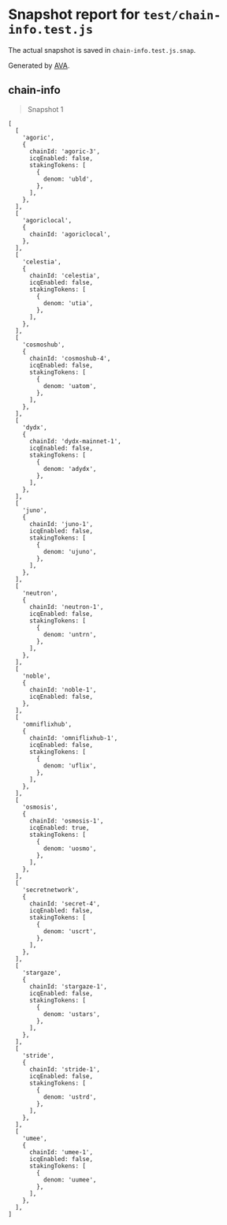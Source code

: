 # Snapshot report for `test/chain-info.test.js`

The actual snapshot is saved in `chain-info.test.js.snap`.

Generated by [AVA](https://avajs.dev).

## chain-info

> Snapshot 1

    [
      [
        'agoric',
        {
          chainId: 'agoric-3',
          icqEnabled: false,
          stakingTokens: [
            {
              denom: 'ubld',
            },
          ],
        },
      ],
      [
        'agoriclocal',
        {
          chainId: 'agoriclocal',
        },
      ],
      [
        'celestia',
        {
          chainId: 'celestia',
          icqEnabled: false,
          stakingTokens: [
            {
              denom: 'utia',
            },
          ],
        },
      ],
      [
        'cosmoshub',
        {
          chainId: 'cosmoshub-4',
          icqEnabled: false,
          stakingTokens: [
            {
              denom: 'uatom',
            },
          ],
        },
      ],
      [
        'dydx',
        {
          chainId: 'dydx-mainnet-1',
          icqEnabled: false,
          stakingTokens: [
            {
              denom: 'adydx',
            },
          ],
        },
      ],
      [
        'juno',
        {
          chainId: 'juno-1',
          icqEnabled: false,
          stakingTokens: [
            {
              denom: 'ujuno',
            },
          ],
        },
      ],
      [
        'neutron',
        {
          chainId: 'neutron-1',
          icqEnabled: false,
          stakingTokens: [
            {
              denom: 'untrn',
            },
          ],
        },
      ],
      [
        'noble',
        {
          chainId: 'noble-1',
          icqEnabled: false,
        },
      ],
      [
        'omniflixhub',
        {
          chainId: 'omniflixhub-1',
          icqEnabled: false,
          stakingTokens: [
            {
              denom: 'uflix',
            },
          ],
        },
      ],
      [
        'osmosis',
        {
          chainId: 'osmosis-1',
          icqEnabled: true,
          stakingTokens: [
            {
              denom: 'uosmo',
            },
          ],
        },
      ],
      [
        'secretnetwork',
        {
          chainId: 'secret-4',
          icqEnabled: false,
          stakingTokens: [
            {
              denom: 'uscrt',
            },
          ],
        },
      ],
      [
        'stargaze',
        {
          chainId: 'stargaze-1',
          icqEnabled: false,
          stakingTokens: [
            {
              denom: 'ustars',
            },
          ],
        },
      ],
      [
        'stride',
        {
          chainId: 'stride-1',
          icqEnabled: false,
          stakingTokens: [
            {
              denom: 'ustrd',
            },
          ],
        },
      ],
      [
        'umee',
        {
          chainId: 'umee-1',
          icqEnabled: false,
          stakingTokens: [
            {
              denom: 'uumee',
            },
          ],
        },
      ],
    ]
